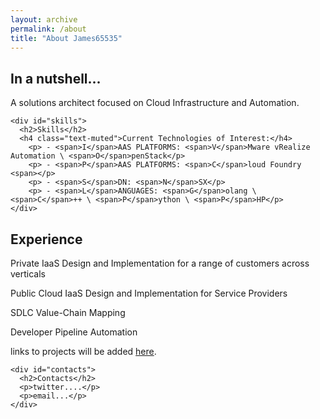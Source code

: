 ```yaml
---
layout: archive
permalink: /about
title: "About James65535"
---
```


<div class="resume row">
  <div class="col-md-6 post-nav">
    <div id="about_me">
      <h2>In a nutshell...</h2>
      <p>A solutions architect focused on Cloud Infrastructure and Automation.</p>
    </div>

    <div id="skills">
      <h2>Skills</h2>
      <h4 class="text-muted">Current Technologies of Interest:</h4>
        <p> - <span>I</span>AAS PLATFORMS: <span>V</span>Mware vRealize Automation \ <span>O</span>penStack</p>
        <p> - <span>P</span>AAS PLATFORMS: <span>C</span>loud Foundry <span></p>
        <p> - <span>S</span>DN: <span>N</span>SX</p>
        <p> - <span>L</span>ANGUAGES: <span>G</span>olang \ <span>C</span>++ \ <span>P</span>ython \ <span>P</span>HP</p>
    </div>
  </div>

  <div class="col-md-6 post-nav">
    <div id="experience">
      <h2>Experience</h2>
      <p>Private IaaS Design and Implementation for a range of customers across verticals</p>
      <p>Public Cloud IaaS Design and Implementation for Service Providers</p>
      <p>SDLC Value-Chain Mapping</p>
      <p>Developer Pipeline Automation</p>
      <p>links to projects will be added <a href="{{ "/projects" | prepend:site.baseurl }}">here</a>.</p>
    </div> 

    <div id="contacts">
      <h2>Contacts</h2>
      <p>twitter....</p>
      <p>email...</p>
    </div>
  </div>
</div>
